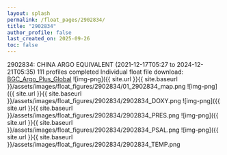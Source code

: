 ```yaml
---
layout: splash
permalink: /float_pages/2902834/
title: "2902834"
author_profile: false
last_created_on: 2025-09-26
toc: false
---
```

 
2902834: CHINA ARGO EQUIVALENT (2021-12-17T05:27 to 2024-12-21T05:35)
111 profiles completed
Individual float file download: [BGC_Argo_Plus_Global](https://ftp.soest.hawaii.edu/bgc_argo_plus/Individual_Floats/outliers_removed/2902834_Sprof_processed.nc)
![img-png]({{ site.url }}{{ site.baseurl }}/assets/images/float_figures/2902834/01_2902834_map.png
![img-png]({{ site.url }}{{ site.baseurl }}/assets/images/float_figures/2902834/2902834_DOXY.png
![img-png]({{ site.url }}{{ site.baseurl }}/assets/images/float_figures/2902834/2902834_PRES.png
![img-png]({{ site.url }}{{ site.baseurl }}/assets/images/float_figures/2902834/2902834_PSAL.png
![img-png]({{ site.url }}{{ site.baseurl }}/assets/images/float_figures/2902834/2902834_TEMP.png
